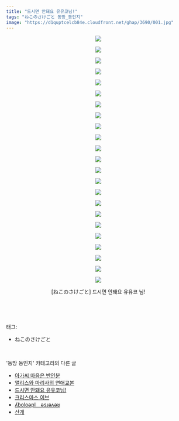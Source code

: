 ```yaml
---
title: "드시면 안돼요 유유코님!"
tags: "ねこのさけごと 동방_동인지"
image: "https://d1quptcelcb84e.cloudfront.net/ghap/3690/001.jpg"
---
```

<div class="article">
<p style="text-align: center; clear: none; float: none;"><img src="{{ site.imgserver8 }}/ghap/3690/001.jpg"/></p>
<p style="text-align: center; clear: none; float: none;"><img src="{{ site.imgserver8 }}/ghap/3690/002.jpg"/></p>
<p style="text-align: center; clear: none; float: none;"><img src="{{ site.imgserver8 }}/ghap/3690/003.jpg"/></p>
<p style="text-align: center; clear: none; float: none;"><img src="{{ site.imgserver8 }}/ghap/3690/004.jpg"/></p>
<p style="text-align: center; clear: none; float: none;"><img src="{{ site.imgserver8 }}/ghap/3690/005.jpg"/></p>
<p style="text-align: center; clear: none; float: none;"><img src="{{ site.imgserver8 }}/ghap/3690/006.jpg"/></p>
<p style="text-align: center; clear: none; float: none;"><img src="{{ site.imgserver8 }}/ghap/3690/007.jpg"/></p>
<p style="text-align: center; clear: none; float: none;"><img src="{{ site.imgserver8 }}/ghap/3690/008.jpg"/></p>
<p style="text-align: center; clear: none; float: none;"><img src="{{ site.imgserver8 }}/ghap/3690/009.jpg"/></p>
<p style="text-align: center; clear: none; float: none;"><img src="{{ site.imgserver8 }}/ghap/3690/010.jpg"/></p>
<p style="text-align: center; clear: none; float: none;"><img src="{{ site.imgserver8 }}/ghap/3690/011.jpg"/></p>
<p style="text-align: center; clear: none; float: none;"><img src="{{ site.imgserver8 }}/ghap/3690/012.jpg"/></p>
<p style="text-align: center; clear: none; float: none;"><img src="{{ site.imgserver8 }}/ghap/3690/013.jpg"/></p>
<p style="text-align: center; clear: none; float: none;"><img src="{{ site.imgserver8 }}/ghap/3690/014.jpg"/></p>
<p style="text-align: center; clear: none; float: none;"><img src="{{ site.imgserver8 }}/ghap/3690/015.jpg"/></p>
<p style="text-align: center; clear: none; float: none;"><img src="{{ site.imgserver8 }}/ghap/3690/016.jpg"/></p>
<p style="text-align: center; clear: none; float: none;"><img src="{{ site.imgserver8 }}/ghap/3690/017.jpg"/></p>
<p style="text-align: center; clear: none; float: none;"><img src="{{ site.imgserver8 }}/ghap/3690/018.jpg"/></p>
<p style="text-align: center; clear: none; float: none;"><img src="{{ site.imgserver8 }}/ghap/3690/019.jpg"/></p>
<p style="text-align: center; clear: none; float: none;"><img src="{{ site.imgserver8 }}/ghap/3690/020.jpg"/></p>
<p style="text-align: center; clear: none; float: none;"><img src="{{ site.imgserver8 }}/ghap/3690/021.jpg"/></p>
<p style="text-align: center; clear: none; float: none;"><img src="{{ site.imgserver8 }}/ghap/3690/022.jpg"/></p>
<p style="text-align: center; clear: none; float: none;"><img src="{{ site.imgserver8 }}/ghap/3690/023.jpg"/></p>
<p style="text-align: center; clear: none; float: none;">[ねこのさけごと] 드시면 안돼요 유유코 님!</p>
<p><br/></p>
</div><br/>
<div class="tagTrail">
<p>태그: </p>
<ul>
<li>ねこのさけごと</li>
</ul>
</div><br/>
<div class="another">
<p>'동방 동인지' 카테고리의 다른 글</p>
<ul>
<li><a href="/ghap_3692">아가씨 마음은 반인분</a></li>
<li><a href="/ghap_3691">앨리스와 마리사의 연애교본</a></li>
<li><a href="/ghap_3690">드시면 안돼요 유유코님!</a></li>
<li><a href="/ghap_3689">크리스마스 이브</a></li>
<li><a href="/ghap_3687">ʎɓoloǝpI　ǝsɹǝʌǝᴚ</a></li>
<li><a href="/ghap_3682">산개</a></li>
</ul>
</div><br/>
<div class="cb_module cb_fluid">
<div class="cb_wrt cb_profile">
</div><!-- commentList close -->
</div><br/>
